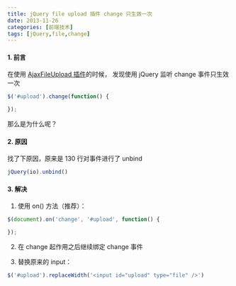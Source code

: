 ```yaml
---
title: jQuery file upload 插件 change 只生效一次
date: 2013-11-26
categories: [前端技术]
tags: [jQuery,file,change]
---
```


#### 1. 前言

在使用 [AjaxFileUpload 插件](http://www.phpletter.com/Demo/AjaxFileUpload-Demo/)的时候，
发现使用 jQuery 监听 change 事件只生效一次
```javascript
$('#upload').change(function() {

});
```
那么是为什么呢？

#### 2. 原因

找了下原因，原来是 130 行对事件进行了 unbind
```javascript
jQuery(io).unbind()
```

#### 3. 解决

1) 使用 on() 方法（推荐）：

```javascript
$(document).on('change', '#upload', function() {

});
```

2) 在 change 起作用之后继续绑定 change 事件

3) 替换原来的 input：

```javascript
$('#upload').replaceWidth('<input id="upload" type="file" />')
```
